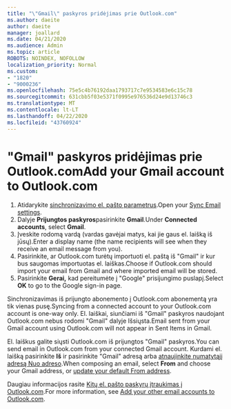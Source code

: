 ```yaml
---
title: "\"Gmail\" paskyros pridėjimas prie Outlook.com"
ms.author: daeite
author: daeite
manager: joallard
ms.date: 04/21/2020
ms.audience: Admin
ms.topic: article
ROBOTS: NOINDEX, NOFOLLOW
localization_priority: Normal
ms.custom:
- "1820"
- "9000236"
ms.openlocfilehash: 75e5c4b76192daa1793717c7e9534583e6c15c78
ms.sourcegitcommit: 631cbb5f03e5371f0995e976536d24e9d13746c3
ms.translationtype: MT
ms.contentlocale: lt-LT
ms.lasthandoff: 04/22/2020
ms.locfileid: "43760924"
---
```

# <a name="add-your-gmail-account-to-outlookcom"></a><span data-ttu-id="54643-102">"Gmail" paskyros pridėjimas prie Outlook.com</span><span class="sxs-lookup"><span data-stu-id="54643-102">Add your Gmail account to Outlook.com</span></span>

1. <span data-ttu-id="54643-103">Atidarykite [sinchronizavimo el. pašto parametrus](https://go.microsoft.com/fwlink/?linkid=875264).</span><span class="sxs-lookup"><span data-stu-id="54643-103">Open your [Sync Email settings](https://go.microsoft.com/fwlink/?linkid=875264).</span></span>
2. <span data-ttu-id="54643-104">Dalyje **Prijungtos paskyros**pasirinkite **Gmail**.</span><span class="sxs-lookup"><span data-stu-id="54643-104">Under **Connected accounts**, select **Gmail**.</span></span>
3. <span data-ttu-id="54643-105">Įveskite rodomą vardą (vardas gavėjai matys, kai jie gaus el. laišką iš jūsų).</span><span class="sxs-lookup"><span data-stu-id="54643-105">Enter a display name (the name recipients will see when they receive an email message from you).</span></span>
4. <span data-ttu-id="54643-106">Pasirinkite, ar Outlook.com turėtų importuoti el. paštą iš "Gmail" ir kur bus saugomas importuotas el. laiškas.</span><span class="sxs-lookup"><span data-stu-id="54643-106">Choose if Outlook.com should import your email from Gmail and where imported email will be stored.</span></span>
5. <span data-ttu-id="54643-107">Pasirinkite **Gerai,** kad pereitumėte į "Google" prisijungimo puslapį.</span><span class="sxs-lookup"><span data-stu-id="54643-107">Select **OK** to go to the Google sign-in page.</span></span>

<span data-ttu-id="54643-108">Sinchronizavimas iš prijungto abonemento į Outlook.com abonementą yra tik vienas pusę.</span><span class="sxs-lookup"><span data-stu-id="54643-108">Syncing from a connected account to your Outlook.com account is one-way only.</span></span> <span data-ttu-id="54643-109">El. laiškai, siunčiami iš "Gmail" paskyros naudojant Outlook.com nebus rodomi "Gmail" dalyje Išsiųsta.</span><span class="sxs-lookup"><span data-stu-id="54643-109">Email sent from your Gmail account using Outlook.com will not appear in Sent Items in Gmail.</span></span>

<span data-ttu-id="54643-110">El. laiškus galite siųsti Outlook.com iš prijungtos "Gmail" paskyros.</span><span class="sxs-lookup"><span data-stu-id="54643-110">You can send email in Outlook.com from your connected Gmail account.</span></span> <span data-ttu-id="54643-111">Kurdami el. laišką pasirinkite **Iš** ir pasirinkite "Gmail" adresą arba [atnaujinkite numatytąjį adresą Nuo adreso](https://go.microsoft.com/fwlink/?linkid=875264).</span><span class="sxs-lookup"><span data-stu-id="54643-111">When composing an email, select **From** and choose your Gmail address, or [update your default From address](https://go.microsoft.com/fwlink/?linkid=875264).</span></span>

<span data-ttu-id="54643-112">Daugiau informacijos rasite [Kitų el. pašto paskyrų įtraukimas į Outlook.com](https://support.office.com/article/c5224df4-5885-4e79-91ba-523aa743f0ba?wt.mc_id=Office_Outlook_com_Alchemy).</span><span class="sxs-lookup"><span data-stu-id="54643-112">For more information, see [Add your other email accounts to Outlook.com](https://support.office.com/article/c5224df4-5885-4e79-91ba-523aa743f0ba?wt.mc_id=Office_Outlook_com_Alchemy).</span></span>